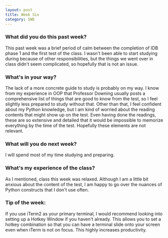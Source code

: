 ```yaml
---
layout: post
title: Week Six
category: SWE
---
```


### What did you do this past week?
This past week was a brief period of calm between the completion of IDB phase 1 and the first test of the class. I wasn't been able to start studying during because of other responsibilities, but the things we went over in class didn't seem complicated, so hopefully that is not an issue.

### What's in your way?
The lack of a more concrete guide to study is probably on my way. I know from my experience in OOP that Professor Downing usually posts a comprehensive list of things that are good to know from the test, so I feel slightly less prepared to study without that. Other than that, I feel confident about my Python knowledge, but I am kind of worried about the reading contents that might show up on the test. Even having done the readings, these are so extensive and detailed that it would be impossible to memorize everything by the time of the test. Hopefully these elements are not relevant.

### What will you do next week?
I will spend most of my time studying and preparing.

### What's my experience of the class?
As I mentioned, class this week was relaxed. Although I am a little bit anxious about the content of the test, I am happy to go over the nuances of Python constructs that I don't use often.

### Tip of the week:
If you use iTerm2 as your primary terminal, I would recommend looking into setting up a Hotkey Window if you haven't already. This allows you to set a hotkey combination so that you can have a terminal slide onto your screen even when iTerm is not on focus. This highly increases productivity.
